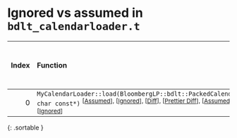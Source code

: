 # Ignored vs assumed in `bdlt_calendarloader.t`

<script src="../sorttable.js"></script>

|   Index | Function                                                                                                                                                                                                                                                               |   Difference in number of lines |   Function size difference in bytes |   Number of lines in assumed build |   Number of bytes in assumed build |   Number of lines in ignored build |   Number of bytes in ignored build |
|--------:|:-----------------------------------------------------------------------------------------------------------------------------------------------------------------------------------------------------------------------------------------------------------------------|--------------------------------:|------------------------------------:|-----------------------------------:|-----------------------------------:|-----------------------------------:|-----------------------------------:|
|       0 | `MyCalendarLoader::load(BloombergLP::bdlt::PackedCalendar*, char const*)` <sup>\[[Assumed](0-assume)\], \[[Ignored](0-none)\], \[[Diff](0.diff.html)\], \[[Prettier Diff](0-diff.html)\], \[[Assumed](0-assume-decompiled.txt)\], \[[Ignored](0-none-decompiled.txt)\] |                               3 |                                  16 |                                127 |                                496 |                                124 |                                480 |
{: .sortable }
